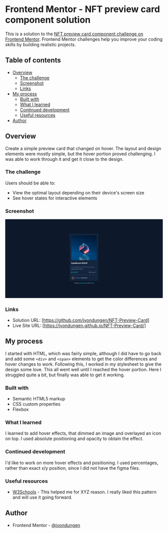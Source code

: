 # Frontend Mentor - NFT preview card component solution

This is a solution to the [NFT preview card component challenge on Frontend Mentor](https://www.frontendmentor.io/challenges/nft-preview-card-component-SbdUL_w0U). Frontend Mentor challenges help you improve your coding skills by building realistic projects. 

## Table of contents

- [Overview](#overview)
  - [The challenge](#the-challenge)
  - [Screenshot](#screenshot)
  - [Links](#links)
- [My process](#my-process)
  - [Built with](#built-with)
  - [What I learned](#what-i-learned)
  - [Continued development](#continued-development)
  - [Useful resources](#useful-resources)
- [Author](#author)


## Overview
Create a simple preview card that changed on hover. The layout and design elements were mostly simple, but the hover portion proved challenging. I was able to work through it and get it close to the design. 

### The challenge

Users should be able to:

- View the optimal layout depending on their device's screen size
- See hover states for interactive elements

### Screenshot

![](./Screenshot%202024-11-13%20at%2016-21-20%20Frontend%20Mentor%20NFT%20preview%20card%20component.png)

### Links

- Solution URL: [https://github.com/jvondungen/NFT-Preview-Card]
- Live Site URL: [https://jvondungen.github.io/NFT-Preview-Card/]

## My process
I started with HTML, which was fairly simple, although I did have to go back and add some `<div>` and `<span>` elements to get the color differences and hover changes to work. Following this, I worked in my stylesheet to give the design some love. This all went well until I reached the hover portion. Here I struggled quite a bit, but finally was able to get it working.


### Built with

- Semantic HTML5 markup
- CSS custom properties
- Flexbox



### What I learned

I learned to add hover effects, that dimmed an image and overlayed an icon on top. I used absolute positioning and opacity to obtain the effect.


### Continued development

I'd like to work on more hover effects and positioning. I used percentages, rather than exact x/y position, since I did not have the figma files.

### Useful resources

- [W3Schools](https://www.w3schools.com/howto/howto_css_image_overlay.asp) - This helped me for XYZ reason. I really liked this pattern and will use it going forward.


## Author

- Frontend Mentor - [@jvondungen](https://www.frontendmentor.io/profile/jvondungen)

